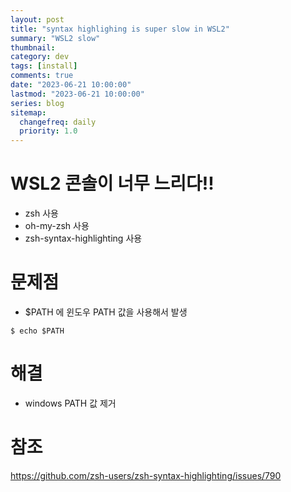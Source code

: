 ```yaml
---
layout: post
title: "syntax highlighing is super slow in WSL2"
summary: "WSL2 slow"
thumbnail:
category: dev
tags: [install]
comments: true
date: "2023-06-21 10:00:00"
lastmod: "2023-06-21 10:00:00"
series: blog
sitemap:
  changefreq: daily
  priority: 1.0
---
```


# WSL2 콘솔이 너무 느리다!! 
- zsh 사용
- oh-my-zsh 사용
- zsh-syntax-highlighting 사용

# 문제점
-  $PATH 에 윈도우 PATH 값을 사용해서 발생
```
$ echo $PATH
```

# 해결
- windows PATH 값 제거

# 참조
https://github.com/zsh-users/zsh-syntax-highlighting/issues/790
